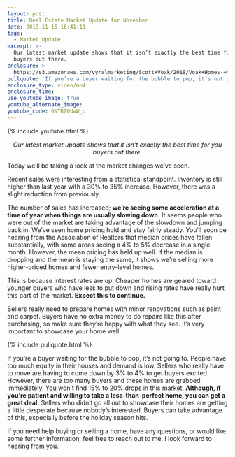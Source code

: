 ```yaml
---
layout: post
title: Real Estate Market Update for November
date: 2018-11-15 16:41:11
tags:
  - Market Update
excerpt: >-
  Our latest market update shows that it isn’t exactly the best time for you
  buyers out there.
enclosure: >-
  https://s3.amazonaws.com/vyralmarketing/Scott+Voak/2018/Voak+Homes-+Market+Update.mp4
pullquote: 'If you’re a buyer waiting for the bubble to pop, it’s not going to.'
enclosure_type: video/mp4
enclosure_time:
use_youtube_image: true
youtube_alternate_image:
youtube_code: GNTRZ0UwW_U
---
```


{% include youtube.html %}

<p style="text-align: center;"><em>Our latest market update shows that it isn’t exactly the best time for you buyers out there.</em></p>

Today we’ll be taking a look at the market changes we’ve seen.

Recent sales were interesting from a statistical standpoint. Inventory is still higher than last year with a 30% to 35% increase. However, there was a slight reduction from previously.

The number of sales has increased; **we’re seeing some acceleration at a time of year when things are usually slowing down.** It seems people who were out of the market are taking advantage of the slowdown and jumping back in. We’ve seen home pricing hold and stay fairly steady. You’ll soon be hearing from the Association of Realtors that median prices have fallen substantially, with some areas seeing a 4% to 5% decrease in a single month. However, the mean pricing has held up well. If the median is dropping and the mean is staying the same, it shows we’re selling more higher-priced homes and fewer entry-level homes.

This is because interest rates are up. Cheaper homes are geared toward younger buyers who have less to put down and rising rates have really hurt this part of the market. **Expect this to continue.**

Sellers really need to prepare homes with minor renovations such as paint and carpet. Buyers have no extra money to do repairs like this after purchasing, so make sure they’re happy with what they see. It’s very important to showcase your home well.

{% include pullquote.html %}

If you’re a buyer waiting for the bubble to pop, it’s not going to. People have too much equity in their houses and demand is low. Sellers who really have to move are having to come down by 3% to 4% to get buyers excited. However, there are too many buyers and these homes are grabbed immediately. You won’t find 15% to 20% drops in this market. **Although, if you’re patient and willing to take a less-than-perfect home, you can get a great deal.** Sellers who didn’t go all out to showcase their homes are getting a little desperate because nobody’s interested. Buyers can take advantage of this, especially before the holiday season hits.

If you need help buying or selling a home, have any questions, or would like some further information, feel free to reach out to me. I look forward to hearing from you.